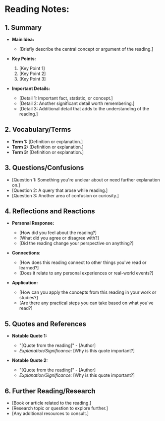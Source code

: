 # Reading Notes: 

## 1. Summary
- **Main Idea:** 
  - [Briefly describe the central concept or argument of the reading.]

- **Key Points:**
  1. [Key Point 1]
  2. [Key Point 2]
  3. [Key Point 3]

- **Important Details:**
  - [Detail 1: Important fact, statistic, or concept.]
  - [Detail 2: Another significant detail worth remembering.]
  - [Detail 3: Additional detail that adds to the understanding of the reading.]

## 2. Vocabulary/Terms
- **Term 1:** [Definition or explanation.]
- **Term 2:** [Definition or explanation.]
- **Term 3:** [Definition or explanation.]

## 3. Questions/Confusions
- [Question 1: Something you're unclear about or need further explanation on.]
- [Question 2: A query that arose while reading.]
- [Question 3: Another area of confusion or curiosity.]

## 4. Reflections and Reactions
- **Personal Response:**
  - [How did you feel about the reading?]
  - [What did you agree or disagree with?]
  - [Did the reading change your perspective on anything?]

- **Connections:**
  - [How does this reading connect to other things you've read or learned?]
  - [Does it relate to any personal experiences or real-world events?]

- **Application:**
  - [How can you apply the concepts from this reading in your work or studies?]
  - [Are there any practical steps you can take based on what you've read?]

## 5. Quotes and References
- **Notable Quote 1:** 
  - "[Quote from the reading]" - [Author]
  - *Explanation/Significance:* [Why is this quote important?]

- **Notable Quote 2:** 
  - "[Quote from the reading]" - [Author]
  - *Explanation/Significance:* [Why is this quote important?]

## 6. Further Reading/Research
- [Book or article related to the reading.]
- [Research topic or question to explore further.]
- [Any additional resources to consult.]
